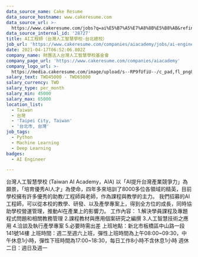 ```yaml
---
data_source_name: Cake Resume
data_source_hostname: www.cakeresume.com
data_source_url: >-
  https://www.cakeresume.com/jobs?q=ai%E5%B7%A5%E7%A8%8B%E5%B8%AB&refinementList%5Blang_[…]y_type%5D=per_year&range%5Bsalary_range%5D%5Bmin%5D=1000000
data_source_internal_id: '28727'
title: AI工程師（台灣人工智慧學校-台北總校）
job_url: 'https://www.cakeresume.com/companies/aiacademy/jobs/ai-engineer-6ad016'
date: 2021-04-17T06:52:06.802Z
company_name: 財團法人台灣人工智慧學校基金會
company_page_url: 'https://www.cakeresume.com/companies/aiacademy'
company_logo_url: >-
  https://media.cakeresume.com/image/upload/s--RP9fUfiU--/c_pad,fl_png8,h_200,w_200/v1660897829/ov6totl9xch39ovthear.png
salary_text: TWD45000 - TWD65000
salary_currency: TWD
salary_type: per_month
salary_min: 45000
salary_max: 65000
location_list:
  - Taiwan
  - 台灣
  - 'Taipei City, Taiwan'
  - '台北市, 台灣'
job_tags:
  - Python
  - Machine Learning
  - Deep Learning
badges:
  - AI Engineer

---
```


台灣人工智慧學校 (Taiwan AI Academy，AIA) 以「AI提升台灣產業競爭力」為願景，「培育優秀AI人才」為使命，四年多來培訓了8000多位各領域的精英，目前學校擁有許多優秀的助教/工程師與老師，作為課程與教學的主力。 我們招募的AI工程師，可以從本校的教學、研發、以及產學專案上，得到全方位的成長，同時協助學校營運管理，推動AI在產業上的影響力。 工作內容： 1.解決學員課程及專題程式問題和相關教務管理 2.課程教材與應用個案研究之編撰 3.人工智慧技術之應用 4.洽談及執行產學專案 5.必要時需出差 上班地點：新北市板橋區中山路一段141號14樓 上班時間：週二至週六上班，彈性上班時間為上午08:00~09:30，中午休息1小時，彈性下班時間為17:00~18:30，每日工作8小時不含休息1小時 週休二日：週日及週一